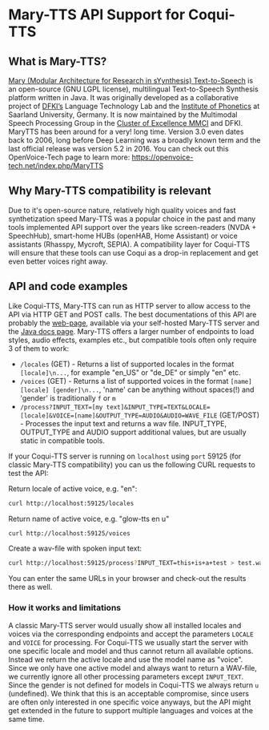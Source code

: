 # Mary-TTS API Support for Coqui-TTS

## What is Mary-TTS?

[Mary (Modular Architecture for Research in sYynthesis) Text-to-Speech](http://mary.dfki.de/) is an open-source (GNU LGPL license), multilingual Text-to-Speech Synthesis platform written in Java. It was originally developed as a collaborative project of [DFKI’s](http://www.dfki.de/web) Language Technology Lab and the [Institute of Phonetics](http://www.coli.uni-saarland.de/groups/WB/Phonetics/) at Saarland University, Germany. It is now maintained by the Multimodal Speech Processing Group in the [Cluster of Excellence MMCI](https://www.mmci.uni-saarland.de/) and DFKI.
MaryTTS has been around for a very! long time. Version 3.0 even dates back to 2006, long before Deep Learning was a broadly known term and the last official release was version 5.2 in 2016.
You can check out this OpenVoice-Tech page to learn more: https://openvoice-tech.net/index.php/MaryTTS

## Why Mary-TTS compatibility is relevant

Due to it's open-source nature, relatively high quality voices and fast synthetization speed Mary-TTS was a popular choice in the past and many tools implemented API support over the years like screen-readers (NVDA + SpeechHub), smart-home HUBs (openHAB, Home Assistant) or voice assistants (Rhasspy, Mycroft, SEPIA). A compatibility layer for Coqui-TTS will ensure that these tools can use Coqui as a drop-in replacement and get even better voices right away.

## API and code examples

Like Coqui-TTS, Mary-TTS can run as HTTP server to allow access to the API via HTTP GET and POST calls. The best documentations of this API are probably the [web-page](https://github.com/marytts/marytts/tree/master/marytts-runtime/src/main/resources/marytts/server/http), available via your self-hosted Mary-TTS server and the [Java docs page](http://mary.dfki.de/javadoc/marytts/server/http/MaryHttpServer.html).
Mary-TTS offers a larger number of endpoints to load styles, audio effects, examples etc., but compatible tools often only require 3 of them to work:
- `/locales` (GET) - Returns a list of supported locales in the format `[locale]\n...`, for example "en_US" or "de_DE" or simply "en" etc.
- `/voices` (GET) - Returns a list of supported voices in the format `[name] [locale] [gender]\n...`, 'name' can be anything without spaces(!) and 'gender' is traditionally `f` or `m`
- `/process?INPUT_TEXT=[my text]&INPUT_TYPE=TEXT&LOCALE=[locale]&VOICE=[name]&OUTPUT_TYPE=AUDIO&AUDIO=WAVE_FILE` (GET/POST) - Processes the input text and returns a wav file. INPUT_TYPE, OUTPUT_TYPE and AUDIO support additional values, but are usually static in compatible tools.

If your Coqui-TTS server is running on `localhost` using `port` 59125 (for classic Mary-TTS compatibility) you can us the following CURL requests to test the API:

Return locale of active voice, e.g. "en":
```bash
curl http://localhost:59125/locales
```

Return name of active voice, e.g. "glow-tts en u"
```bash
curl http://localhost:59125/voices
```

Create a wav-file with spoken input text:
```bash
curl http://localhost:59125/process?INPUT_TEXT=this+is+a+test > test.wav
```

You can enter the same URLs in your browser and check-out the results there as well.

### How it works and limitations

A classic Mary-TTS server would usually show all installed locales and voices via the corresponding endpoints and accept the parameters `LOCALE` and `VOICE` for processing. For Coqui-TTS we usually start the server with one specific locale and model and thus cannot return all available options. Instead we return the active locale and use the model name as "voice". Since we only have one active model and always want to return a WAV-file, we currently ignore all other processing parameters except `INPUT_TEXT`. Since the gender is not defined for models in Coqui-TTS we always return `u` (undefined).
We think that this is an acceptable compromise, since users are often only interested in one specific voice anyways, but the API might get extended in the future to support multiple languages and voices at the same time.
